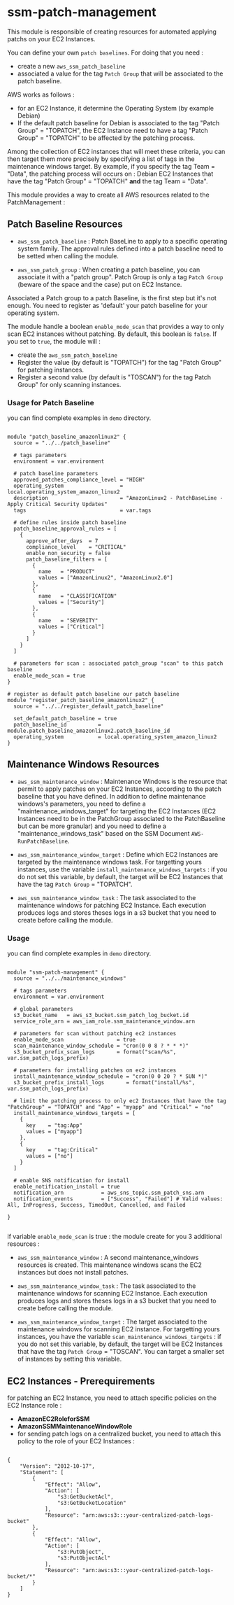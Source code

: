 # ssm-patch-management

This module is responsible of creating resources for automated applying patchs on your EC2 Instances.

You can define your own `patch baselines`. For doing that you need : 

* create a new `aws_ssm_patch_baseline`
* associated a value for the tag `Patch Group` that will be associated to the patch baseline.

AWS works as follows : 

* for an EC2 Instance, it determine the Operating System (by example Debian)
* If the default patch baseline for Debian is associated to the tag "Patch Group" = "TOPATCH", the EC2 Instance need to have a tag "Patch Group" = "TOPATCH" to be affected by the patching process.

Among the collection of EC2 instances that will meet these criteria, you can then target them more precisely by specifying a list of tags in the maintenance windows target. By example, if you specify the tag Team = "Data", the patching process will occurs on : Debian EC2 Instances that have the tag "Patch Group" = "TOPATCH" **and** the tag Team = "Data".

This module provides a way to create all AWS resources related to the PatchManagement :

## Patch Baseline Resources

* `aws_ssm_patch_baseline` : Patch BaseLine to apply to a specific operating system family. The approval rules defined into a patch baseline need to be setted when calling the module.


* `aws_ssm_patch_group` : When creating a patch baseline, you can associate it with a "patch group". Patch Group is only a tag `Patch Group` (beware of the space and the case) put on EC2 Instance.

Associated a Patch group to a patch Baseline, is the first step but it's not enough. You need to register as 'default' your patch baseline for your operating system.

The module handle a boolean `enable_mode_scan` that provides a way to only scan EC2 instances without patching. By default, this boolean is `false`. If you set to `true`, the module will :

* create the `aws_ssm_patch_baseline`
* Register the value (by default is "TOPATCH") for the tag "Patch Group" for patching instances.
* Register a second value (by default is "TOSCAN") for the tag Patch Group" for only scanning instances.

### Usage for Patch Baseline

you can find complete examples in `demo` directory.


```hcl

module "patch_baseline_amazonlinux2" {
  source = "../../patch_baseline"

  # tags parameters
  environment = var.environment

  # patch baseline parameters
  approved_patches_compliance_level = "HIGH"
  operating_system                  = local.operating_system_amazon_linux2
  description                       = "AmazonLinux2 - PatchBaseLine - Apply Critical Security Updates"
  tags                              = var.tags

  # define rules inside patch baseline
  patch_baseline_approval_rules = [
    {
      approve_after_days  = 7
      compliance_level    = "CRITICAL"
      enable_non_security = false
      patch_baseline_filters = [
        {
          name   = "PRODUCT"
          values = ["AmazonLinux2", "AmazonLinux2.0"]
        },
        {
          name   = "CLASSIFICATION"
          values = ["Security"]
        },
        {
          name   = "SEVERITY"
          values = ["Critical"]
        }
      ]
    }
  ]

  # parameters for scan : associated patch_group "scan" to this patch baseline
  enable_mode_scan = true
}

# register as default patch baseline our patch baseline
module "register_patch_baseline_amazonlinux2" {
  source = "../../register_default_patch_baseline"

  set_default_patch_baseline = true
  patch_baseline_id          = module.patch_baseline_amazonlinux2.patch_baseline_id
  operating_system           = local.operating_system_amazon_linux2
}

```


## Maintenance Windows Resources

* `aws_ssm_maintenance_window` : Maintenance Windows is the resource that permit to apply patches on your EC2 Instances, according to the patch baseline that you have defined. In addition to define maintenance windows's parameters, you need to define a "maintenance_windows_target" for targeting the EC2 Instances (EC2 Instances need to be in the PatchGroup associated to the PatchBaseline but can be more granular) and you need to define a "maintenance_windows_task" based on the SSM Document `AWS-RunPatchBaseline`.

* `aws_ssm_maintenance_window_target` : Define which EC2 Instances are targeted by the maintenance windows task. For targetting yours instances, use the variable `install_maintenance_windows_targets` : if you do not set this variable, by default, the target will be EC2 Instances that have the tag `Patch Group` = "TOPATCH".

* `aws_ssm_maintenance_window_task` : The task associated to the maintenance windows for patching EC2 Instance. Each execution produces logs and stores theses logs in a s3 bucket that you need to create before calling the module.



### Usage

you can find complete examples in `demo` directory.

```hcl

module "ssm-patch-management" {
  source = "../../maintenance_windows"

  # tags parameters
  environment = var.environment

  # global parameters
  s3_bucket_name   = aws_s3_bucket.ssm_patch_log_bucket.id
  service_role_arn = aws_iam_role.ssm_maintenance_window.arn

  # parameters for scan without patching ec2 instances
  enable_mode_scan                 = true
  scan_maintenance_window_schedule = "cron(0 0 8 ? * * *)"
  s3_bucket_prefix_scan_logs       = format("scan/%s", var.ssm_patch_logs_prefix)

  # parameters for installing patches on ec2 instances
  install_maintenance_window_schedule = "cron(0 0 20 ? * SUN *)"
  s3_bucket_prefix_install_logs       = format("install/%s", var.ssm_patch_logs_prefix)
  
  # limit the patching process to only ec2 Instances that have the tag "PatchGroup" = "TOPATCH" and "App" = "myapp" and "Critical" = "no"
  install_maintenance_windows_targets = [
    {
      key    = "tag:App"
      values = ["myapp"]
    },
    {
      key    = "tag:Critical"
      values = ["no"]
    }
  ]

  # enable SNS notification for install
  enable_notification_install = true
  notification_arn            = aws_sns_topic.ssm_patch_sns.arn
  notification_events         = ["Success", "Failed"] # Valid values: All, InProgress, Success, TimedOut, Cancelled, and Failed

}


```

if variable `enable_mode_scan` is true : the module create for you 3 additional resources :

* `aws_ssm_maintenance_window` : A second maintenance_windows resources is created. This maintenance windows scans the EC2 instances but does not install patches.

* `aws_ssm_maintenance_window_task` : The task associated to the maintenance windows for scanning EC2 Instance. Each execution produces logs and stores theses logs in a s3 bucket that you need to create before calling the module.

* `aws_ssm_maintenance_window_target` : The target associated to the maintenance windows for scanning EC2 instance. For targetting yours instances, you have the variable `scan_maintenance_windows_targets` : if you do not set this variable, by default, the target will be EC2 Instances that have the tag `Patch Group` = "TOSCAN". You can target a smaller set of instances by setting this variable.

## EC2 Instances - Prerequirements

for patching an EC2 Instance, you need to attach specific policies on the EC2 Instance role : 

* **AmazonEC2RoleforSSM**
* **AmazonSSMMaintenanceWindowRole**
* for sending patch logs on a centralized bucket, you need to attach this policy to the role of your EC2 Instances : 

```hcl

{
    "Version": "2012-10-17",
    "Statement": [
        {
            "Effect": "Allow",
            "Action": [
                "s3:GetBucketAcl",
                "s3:GetBucketLocation"
            ],
            "Resource": "arn:aws:s3:::your-centralized-patch-logs-bucket"
        },
        {
            "Effect": "Allow",
            "Action": [
                "s3:PutObject",
                "s3:PutObjectAcl"
            ],
            "Resource": "arn:aws:s3:::your-centralized-patch-logs-bucket/*"
        }
    ]
}

```



